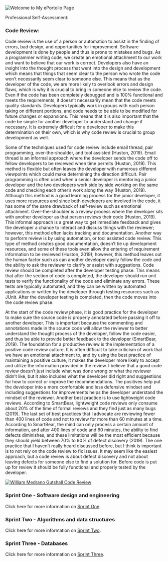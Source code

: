 ![Welcome to My ePortolio Page](https://williammedranogutshall.github.io/BigDawg.github.io/EPortfolioImage.jpg)

Professional Self-Assessment:


### Code Review:
Code review is the use of a person or automation to assist in the finding of errors, bad design, and opportunities for improvement. Software development is done by people and thus is prone to mistakes and bugs. As a programmer writing code, we create an emotional attachment to our work and want to believe that our work is correct. Developers also have an insight into the thought process that went into the design and development which means that things that seem clear to the person who wrote the code won’t necessarily seem clear to someone else. This means that as the developer of the code, we are more likely to overlook errors and design flaws, which is why it is crucial to bring in someone else to review the code. Even if the code has been completely debugged and is 100% functional and meets the requirements, it doesn’t necessarily mean that the code meets quality standards. Developers typically work in groups with each person taking on different portions, and code needs to be able to be modified for future changes or expansions. This means that it is also important that the code be simple for another developer to understand and change if necessary. It is extremely difficult for a developer to make this determination on their own, which is why code review is crucial to group development as well. 

Some of the techniques used for code review include email thread, pair programming, over-the-shoulder, and tool assisted (Huston, 2019). Email thread is an informal approach where the developer sends the code off to fellow developers to be reviewed when time permits (Huston, 2019). This method is flexible but often leaves the developer with numerous different viewpoints which could make determining the direction difficult. Pair programming is often used when a senior developer is mentoring a junior developer and the two developers work side by side working on the same code and checking each other’s work along the way (Huston, 2019). Although this method is a good learning process for the junior developer, it uses more resources and since both developers are involved in the code, it has some of the same drawback of self-review such as emotional attachment. Over-the-shoulder is a review process where the developer sits with another developer as that person reviews their code (Huston, 2019). This informal approach is a great way to get immediate feedback and gives the developer a chance to interact and discuss things with the reviewer; however, this method often lacks tracking and documentation. Another way to perform review is by using automation, or tool assisted code review. This type of method creates good documentation, doesn’t tie up development resources, and some of these tools even allow the entering of requirement information to be reviewed (Huston, 2019); however, this method leaves out the human factor such as can another developer easily follow the code and the ability to ask the reviewer to clarify or assist with suggestions. Code review should be completed after the developer testing phase. This means that after the section of code is completed, the developer should run unit tests to verify the functionality of the code and eliminate any errors. These tests are typically automated, and they can be written by automated applications or written by the developer through testing resources such as JUnit. After the developer testing is completed, then the code moves into the code review phase. 

At the start of the code review phase, it is good practice for the developer to make sure the source code is properly annotated before passing it off to another developer. This is important because the commenting and annotations made in the source code will allow the reviewer to better understand the thought process of the developer, follow the code easier, and thus be able to provide better feedback to the developer (SmartBear, 2019). The foundation for a productive review is the implementation of a positive code review culture. It is often difficult to take criticism of work that we have an emotional attachment to, and by using the best practice of maintaining a positive culture, it makes the developer more likely to accept and utilize the information provided in the review. I believe that a good code review doesn’t just include what was done wrong or what the reviewer didn’t like, but it also includes what the developer did right and suggestions for how to correct or improve the recommendations. The positives help put the developer into a more comfortable and less defensive mindset and including suggestions for improvements helps the developer understand the mindset of the reviewer. Another best practice is to use lightweight code reviews. According to SmartBear, lightweight code reviews only consume about 20% of the time of formal reviews and they find just as many bugs (2019). The last set of best practices that I advocate are reviewing fewer than 400 lines of code and not to review for more than 60 minutes at a time. According to SmartBear, the mind can only process a certain amount of information, and after 400 lines of code and 60 minutes, the ability to find defects diminishes, and these limitations will be the most efficient because they should yield between 70% to 90% of defect discovery (2019). The one practice that I haven’t really heard discussed before, but I think is important is to not rely on the code review to fix issues. It may seem like the easiest approach, but a code review is about defect discovery and not about leaving defects for someone else to find a solution for. Before code is put up for review it should be fully functional and properly tested by the developer. 


[![William Medrano Gutshall Code Review](https://williammedranogutshall.github.io/BigDawg.github.io/CodeReviewSnip.JPG)](https://youtu.be/ptY4YaHSm0g "WilliamMedranoGutshallCodeReview")


### Sprint One - Software design and engineering

Click here for more information on [Sprint One](https://williammedranogutshall.github.io/BigDawg.github.io/SprintOne).

### Sprint Two - Algorithms and data structures

Click here for more information on [Sprint Two](https://williammedranogutshall.github.io/BigDawg.github.io/SprintTwo).

### Sprint Three - Databases

Click here for more information on [Sprint Three](https://williammedranogutshall.github.io/BigDawg.github.io/SprintThree).



